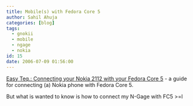 ```yaml
---
title: Mobile(s) with Fedora Core 5
author: Sahil Ahuja
categories: [blog]
tags:
  - gnokii
  - mobile
  - ngage
  - nokia
id: 15
date: 2006-07-09 01:56:00
---
```


[Easy Teq.: Connecting your Nokia 2112 with your Fedora Core 5](http://roguexz.blogspot.com/2006/04/connecting-your-nokia-2112-with-your.html) - a guide for connecting (a) Nokia phone with Fedora Core 5.

But what is wanted to know is how to connect my N-Gage with FC5 &gt;=l